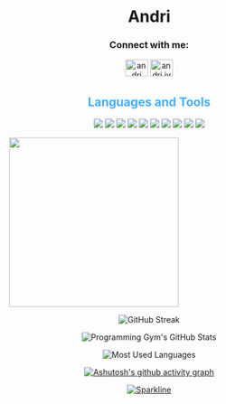 <h1 align="center">Andri</h1>





<h3 align="center">Connect with me:</h3>
<div align="center">
<a href="https://fb.com/andri" target="blank"><img  src="https://raw.githubusercontent.com/rahuldkjain/github-profile-readme-generator/master/src/images/icons/Social/facebook.svg" alt="andri" height="30" width="40" /></a>
<a href="https://instagram.com/andri.jva" target="blank"><img src="https://raw.githubusercontent.com/rahuldkjain/github-profile-readme-generator/master/src/images/icons/Social/instagram.svg" alt="andri.jva" height="30" width="40" /></a>
</div>

<h2 style="color: #44AEFB" align="center" >Languages and Tools</h2>
<div align="center">

<img src = "https://img.shields.io/badge/html5-000000?style=for-the-badge&logo=html5&logoColor=58CCED" >
<img src = "https://img.shields.io/badge/css3-000000?style=for-the-badge&logo=css3&logoColor=58CCED" >
<img src = "https://img.shields.io/badge/javascript-000000?style=for-the-badge&logo=javascript&logoColor=58CCED" >
<img src = "https://img.shields.io/badge/Bootstrap-000000?style=for-the-badge&logo=Bootstrap&logoColor=58CCED" >
<img src = "https://img.shields.io/badge/c++-000000?style=for-the-badge&logo=c%2B%2B&&logoColor=58CCED" >
<img src = "https://img.shields.io/badge/Figma-000000?style=for-the-badge&logo=Figma&logoColor=58CCED" >
<img src = "https://img.shields.io/badge/git-000000?style=for-the-badge&logo=git&logoColor=58CCED" >
<img src = "https://img.shields.io/badge/php-000000?style=for-the-badge&logo=php&logoColor=58CCED" >
<img src = "https://img.shields.io/badge/Node.js-000000?style=for-the-badge&logo=Node.js&logoColor=58CCED" >




<img src = "https://img.shields.io/badge/linux-000000?style=for-the-badge&logo=linux&logoColor=58CCED" >


  
      
  </a>
  </a>
</div>
<div>
<p>&nbsp;<img align="center" width="300" src="![Programming Gym's GitHub Stats](https://github-readme-stats.vercel.app/api?username=andri-io&hide=stars&count_private=true&show_icons=true&theme=algolia&border_radius=20&&bg_color=0D1016)" alt="" /></p>
<div class="stats" align="center">
  


![GitHub Streak](https://streak-stats.demolab.com?user=andri-io&count_private=true&theme=tokyonight&border_radius=20)  
  
  
![Programming Gym's GitHub Stats](https://github-readme-stats.vercel.app/api?username=andri-io&hide=stars&count_private=true&show_icons=true&theme=tokyonight&border_radius=20&bg_color=0D1016)



![Most Used Languages](https://github-readme-stats.vercel.app/api/top-langs/?username=andri-io&layout=compact&show_icons=true&theme=tokyonight&border_radius=20&bg_color=0D1016)
  
  [![Ashutosh's github activity graph](https://github-readme-activity-graph.cyclic.app/graph?username=andri-io&theme=react-dark)](https://github.com/andri-io/github-readme-activity-graph)

[![Sparkline](https://stars.medv.io/Naereen/badges.svg)](https://stars.medv.io/Naereen/badges)
</div>

